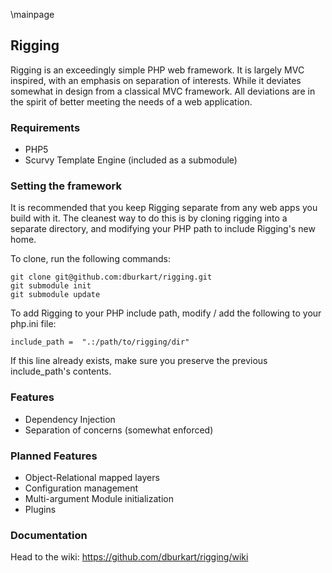 \mainpage

## Rigging ##

Rigging is an exceedingly simple PHP web framework. It is largely MVC inspired,
with an emphasis on separation of interests. While it deviates somewhat in
design from a classical MVC framework. All deviations are in the spirit of
better meeting the needs of a web application.

### Requirements ###

* PHP5
* Scurvy Template Engine (included as a submodule)

### Setting the framework ###

It is recommended that you keep Rigging separate from any web apps you build
with it. The cleanest way to do this is by cloning rigging into a separate
directory, and modifying your PHP path to include Rigging's new home.

To clone, run the following commands:

	git clone git@github.com:dburkart/rigging.git
	git submodule init
	git submodule update

To add Rigging to your PHP include path, modify / add the following to your
php.ini file:

	include_path =  ".:/path/to/rigging/dir"

If this line already exists, make sure you preserve the previous include_path's
contents.

### Features ###

* Dependency Injection
* Separation of concerns (somewhat enforced)

### Planned Features ###

* Object-Relational mapped layers
* Configuration management
* Multi-argument Module initialization
* Plugins

### Documentation ###

Head to the wiki: https://github.com/dburkart/rigging/wiki
